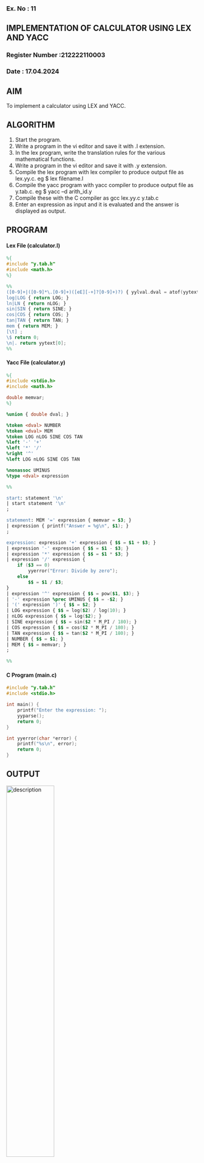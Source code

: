 ### Ex. No : 11	
## IMPLEMENTATION OF CALCULATOR USING LEX AND YACC 
### Register Number :212222110003
### Date : 17.04.2024

## AIM   
To implement a calculator using LEX and YACC.

## ALGORITHM
1.	Start the program.
2.	Write a program in the vi editor and save it with .l extension.
3.	In the lex program, write the translation rules for the various mathematical functions.
4.	Write a program in the vi editor and save it with .y extension.
5.	Compile the lex program with lex compiler to produce output file as lex.yy.c. eg $ lex filename.l
6.	Compile the yacc program with yacc compiler to produce output file as y.tab.c. eg $ yacc –d arith_id.y
7.	Compile these with the C compiler as gcc lex.yy.c y.tab.c
8.	Enter an expression as input and it is evaluated and the answer is displayed as output.

## PROGRAM

#### Lex File (calculator.l)
```lex
%{
#include "y.tab.h"
#include <math.h>
%}

%%
([0-9]+|([0-9]*\.[0-9]+)([eE][-+]?[0-9]+)?) { yylval.dval = atof(yytext); return NUMBER; }
log|LOG { return LOG; }
ln|LN { return nLOG; }
sin|SIN { return SINE; }
cos|COS { return COS; }
tan|TAN { return TAN; }
mem { return MEM; }
[\t] ;
\$ return 0;
\n|. return yytext[0];
%%

```

#### Yacc File (calculator.y)
```yacc
%{
#include <stdio.h>
#include <math.h>

double memvar;
%}

%union { double dval; }

%token <dval> NUMBER
%token <dval> MEM
%token LOG nLOG SINE COS TAN
%left '-' '+'
%left '*' '/'
%right '^'
%left LOG nLOG SINE COS TAN

%nonassoc UMINUS
%type <dval> expression

%%

start: statement '\n'
| start statement '\n'
;

statement: MEM '=' expression { memvar = $3; }
| expression { printf("Answer = %g\n", $1); }
;

expression: expression '+' expression { $$ = $1 + $3; }
| expression '-' expression { $$ = $1 - $3; }
| expression '*' expression { $$ = $1 * $3; }
| expression '/' expression { 
    if ($3 == 0)
        yyerror("Error: Divide by zero");
    else
        $$ = $1 / $3; 
}
| expression '^' expression { $$ = pow($1, $3); }
| '-' expression %prec UMINUS { $$ = -$2; }
| '(' expression ')' { $$ = $2; }
| LOG expression { $$ = log($2) / log(10); }
| nLOG expression { $$ = log($2); }
| SINE expression { $$ = sin($2 * M_PI / 180); }
| COS expression { $$ = cos($2 * M_PI / 180); }
| TAN expression { $$ = tan($2 * M_PI / 180); }
| NUMBER { $$ = $1; }
| MEM { $$ = memvar; }
;

%%

```

#### C Program (main.c)
```c
#include "y.tab.h"
#include <stdio.h>

int main() {
    printf("Enter the expression: ");
    yyparse();
    return 0;
}

int yyerror(char *error) {
    printf("%s\n", error);
    return 0;
}
```




## OUTPUT 
<img src="https://github.com/rifnasherine/19CS409-Compiler-Design-Lab/assets/119393279/425c7cf0-2c0a-40fb-98db-5d3dab6c376d" alt="description" style="width: 50%; height: auto;">

## RESULT
The calculator is implemented using LEX and YACC and the output is verified.
